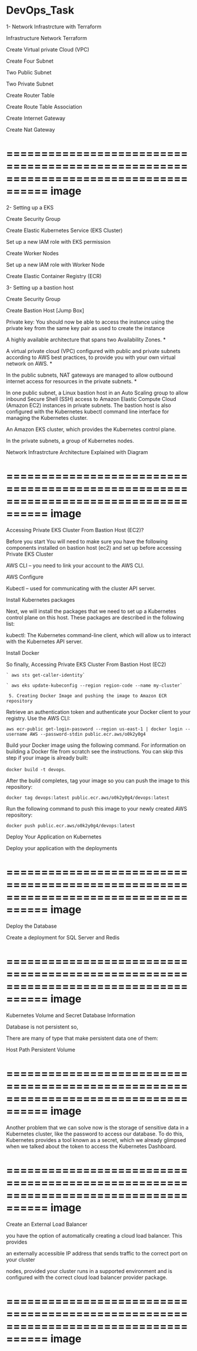 # DevOps_Task
1- Network Infrastrcture with Terraform 

Infrastructure Network Terraform 

Create Virtual private Cloud (VPC) 

Create Four Subnet 

Two Public Subnet 

Two Private Subnet 

Create Router Table 

Create Route Table Association 

Create Internet Gateway 

Create Nat Gateway

====================================================================================
image
====================================================================================

2- Setting up a EKS 

Create Security Group 

Create Elastic Kubernetes Service (EKS Cluster) 

Set up a new IAM role with EKS permission 

Create Worker Nodes 

Set up a new IAM role with Worker Node 

Create Elastic Container Registry (ECR) 



3- Setting up a bastion host 

Create Security Group 

Create Bastion Host [Jump Box] 

Private key: You should now be able to access the instance using the private key from the same key pair as used to create the instance 

 

A highly available architecture that spans two Availability Zones. * 

A virtual private cloud (VPC) configured with public and private subnets according to AWS best practices, to provide you with your own virtual network on AWS. * 

In the public subnets, NAT gateways are managed to allow outbound internet access for resources in the private subnets. * 

In one public subnet, a Linux bastion host in an Auto Scaling group to allow inbound Secure Shell (SSH) access to Amazon Elastic Compute Cloud (Amazon EC2) instances in private subnets. The bastion host is also configured with the Kubernetes kubectl command line interface for managing the Kubernetes cluster. 

An Amazon EKS cluster, which provides the Kubernetes control plane. 

In the private subnets, a group of Kubernetes nodes. 


 

Network Infrastrcture Architecture Explained with Diagram 

 
====================================================================================
image
====================================================================================
Accessing Private EKS Cluster From Bastion Host (EC2)?    

Before you start You will need to make sure you have the following components installed on bastion host (ec2) and set up before accessing Private EKS Cluster  

AWS CLI – you need to link your account to the AWS CLI. 

AWS Configure  

Kubectl – used for communicating with the cluster API server.  

Install Kubernetes packages 

Next, we will install the packages that we need to set up a Kubernetes control plane on this host. These packages are described in the following list: 

kubectl: The Kubernetes command-line client, which will allow us to interact with the Kubernetes API server. 

Install Docker  

 

So finally, Accessing Private EKS Cluster From Bastion Host (EC2) 

	` aws sts get-caller-identity` 

	` aws eks update-kubeconfig --region region-code --name my-cluster` 

     5. Creating Docker Image and pushing the image to Amazon ECR repository 

Retrieve an authentication token and authenticate your Docker client to your registry. Use the AWS CLI: 

`aws ecr-public get-login-password --region us-east-1 | docker login --username AWS --password-stdin public.ecr.aws/o0k2y0g4` 

Build your Docker image using the following command. For information on building a Docker file from 	scratch see the instructions. You can skip this step if your image is already built: 

 

`docker build -t devops`. 

 

After the build completes, tag your image so you can push the image to this repository: 

 

`docker tag devops:latest public.ecr.aws/o0k2y0g4/devops:latest` 

 

Run the following command to push this image to your newly created AWS repository: 

 

`docker push public.ecr.aws/o0k2y0g4/devops:latest` 

 

 Deploy Your Application on Kubernetes 

Deploy your application with the deployments 



 
====================================================================================
image
====================================================================================

Deploy the Database 

Create a deployment for SQL Server and Redis  


 
====================================================================================
image
====================================================================================


Kubernetes Volume and Secret Database Information 

Database is not persistent so, 

There are many of type that make persistent data one of them: 

Host Path Persistent Volume 


 
====================================================================================
image
====================================================================================


Another problem that we can solve now is the storage of sensitive data in a Kubernetes cluster, like the password to access our database. To do this, Kubernetes provides a tool known as a secret, which we already glimpsed when we talked about the token to access the Kubernetes Dashboard. 



 
====================================================================================
image
====================================================================================



Create an External Load Balancer 

you have the option of automatically creating a cloud load balancer. This provides 

an externally accessible IP address that sends traffic to the correct port on your cluster 	 

nodes, provided your cluster runs in a supported environment and is configured with the correct cloud load balancer provider package. 


====================================================================================
image
====================================================================================
